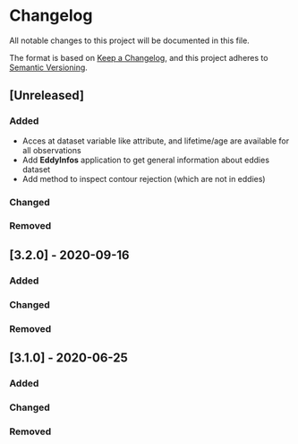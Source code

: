 # Changelog

All notable changes to this project will be documented in this file.

The format is based on [Keep a Changelog](https://keepachangelog.com/en),
and this project adheres to [Semantic Versioning](https://semver.org/spec/v2.0.0.html).

## [Unreleased]

### Added
- Acces at dataset variable like attribute, and lifetime/age are available for all observations
- Add **EddyInfos** application to get general information about eddies dataset
- Add method to inspect contour rejection (which are not in eddies)
### Changed

### Removed


## [3.2.0] - 2020-09-16

### Added

### Changed

### Removed

## [3.1.0] - 2020-06-25

### Added

### Changed

### Removed
